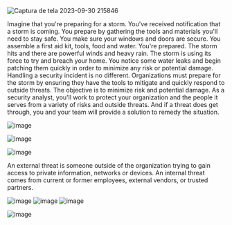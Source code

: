 ![Captura de tela 2023-09-30 215846](https://github.com/AndreCoutinhom/cybersecurity_foundations/assets/91290799/178311fd-5804-4313-9f7c-48956a546f82)

Imagine that you're preparing for a storm. You've received notification that a storm is coming. You prepare by gathering the tools and materials you'll need to stay safe. You make sure your windows and doors are secure. You assemble a first aid kit, tools, food and water. You're prepared. The storm hits and there are powerful winds and heavy rain. The storm is using its force to try and breach your home. You notice some water leaks and begin patching them quickly in order to minimize any risk or potential damage.
Handling a security incident is no different. Organizations must prepare for the storm by ensuring they have the tools to mitigate and quickly respond to outside threats. The objective is to minimize risk and potential damage.
As a security analyst, you'll work to protect your organization and the people it serves from a variety of risks and outside threats. And if a threat does get through, you and your team will provide a solution to remedy the situation.

![image](https://github.com/AndreCoutinhom/cybersecurity_foundations/assets/91290799/8d152e26-1cae-4005-9ee0-06a5111a4744)

![image](https://github.com/AndreCoutinhom/cybersecurity_foundations/assets/91290799/4d93b6d2-6216-48d8-881e-eafbd06cc659)

![image](https://github.com/AndreCoutinhom/cybersecurity_foundations/assets/91290799/aa43bdc5-06e8-4b51-bb48-4a36644611ed)

An external threat is someone outside of the organization trying to gain access to private information, networks or devices.
An internal threat comes from current or former employees, external vendors, or trusted partners.

![image](https://github.com/AndreCoutinhom/cybersecurity_foundations/assets/91290799/7f0ec9a9-1ce3-4db2-bb27-ca946df6eeed)
![image](https://github.com/AndreCoutinhom/cybersecurity_foundations/assets/91290799/36dd626c-8113-4c52-84bf-90636c214efc)
![image](https://github.com/AndreCoutinhom/cybersecurity_foundations/assets/91290799/619f26da-2c53-4d68-8bb3-b04f39cb47cf)

![image](https://github.com/AndreCoutinhom/cybersecurity_foundations/assets/91290799/b7bc13b5-1aae-4c3f-8554-77f889b7041d)

